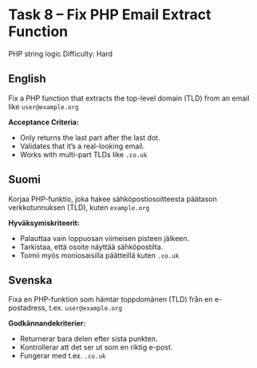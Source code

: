 # Task 8 – Fix PHP Email Extract Function

PHP string logic
Difficulty: Hard

## English

Fix a PHP function that extracts the top-level domain (TLD) from an email like `user@example.org`

**Acceptance Criteria:**

* Only returns the last part after the last dot.
* Validates that it’s a real-looking email.
* Works with multi-part TLDs like `.co.uk`

## Suomi

Korjaa PHP-funktio, joka hakee sähköpostiosoitteesta päätason verkkotunnuksen (TLD), kuten `example.org`

**Hyväksymiskriteerit:**

* Palauttaa vain loppuosan viimeisen pisteen jälkeen.
* Tarkistaa, että osoite näyttää sähköpostilta.
* Toimii myös moniosaisilla päätteillä kuten `.co.uk`

## Svenska

Fixa en PHP-funktion som hämtar toppdomänen (TLD) från en e-postadress, t.ex. `user@example.org`

**Godkännandekriterier:**

* Returnerar bara delen efter sista punkten.
* Kontrollerar att det ser ut som en riktig e-post.
* Fungerar med t.ex. `.co.uk`


